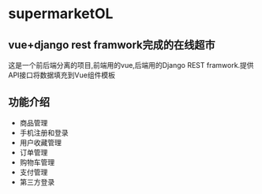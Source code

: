# supermarketOL
## vue+django rest framwork完成的在线超市
这是一个前后端分离的项目,前端用的vue,后端用的Django REST framwork.提供API接口将数据填充到Vue组件模板

## 功能介绍
- 商品管理 
- 手机注册和登录
- 用户收藏管理 
- 订单管理
- 购物车管理
- 支付管理
- 第三方登录
